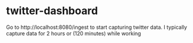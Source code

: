 twitter-dashboard
=================

Go to http://localhost:8080/ingest to start capturing twitter data.  I typically capture data for 2 hours or (120 minutes) while working
